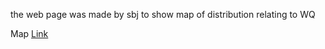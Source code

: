 the web page was made by sbj
to show map of distribution relating to WQ

Map [Link](http://map.vworld.kr/js/apis.do?type=Base&apiKey=681A5322-C885-3835-A8BC-E337FC9EA3F9&domain=https://sobjin.github.io/map/map.html)
